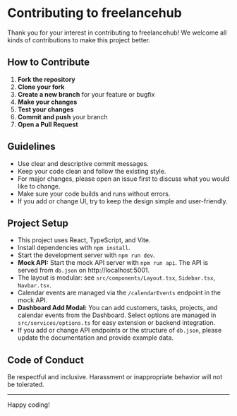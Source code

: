 # Contributing to freelancehub

Thank you for your interest in contributing to freelancehub! We welcome all kinds of contributions to make this project better.

## How to Contribute

1. **Fork the repository**
2. **Clone your fork**
3. **Create a new branch** for your feature or bugfix
4. **Make your changes**
5. **Test your changes**
6. **Commit and push** your branch
7. **Open a Pull Request**

## Guidelines

- Use clear and descriptive commit messages.
- Keep your code clean and follow the existing style.
- For major changes, please open an issue first to discuss what you would like to change.
- Make sure your code builds and runs without errors.
- If you add or change UI, try to keep the design simple and user-friendly.

## Project Setup

- This project uses React, TypeScript, and Vite.
- Install dependencies with `npm install`.
- Start the development server with `npm run dev`.
- **Mock API:** Start the mock API server with `npm run api`. The API is served from `db.json` on http://localhost:5001.
- The layout is modular: see `src/components/Layout.tsx`, `Sidebar.tsx`, `Navbar.tsx`.
- Calendar events are managed via the `/calendarEvents` endpoint in the mock API.
- **Dashboard Add Modal:** You can add customers, tasks, projects, and calendar events from the Dashboard. Select options are managed in `src/services/options.ts` for easy extension or backend integration.
- If you add or change API endpoints or the structure of `db.json`, please update the documentation and provide example data.

## Code of Conduct

Be respectful and inclusive. Harassment or inappropriate behavior will not be tolerated.

---

Happy coding!
